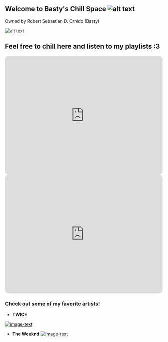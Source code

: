 ## Welcome to Basty's Chill Space ![alt text](https://media.giphy.com/media/UaoxTrl8z1wre/giphy.gif)
Owned by Robert Sebastian D. Ornido (Basty)

![alt text](https://media.giphy.com/media/J5WxSrLAlcbS2afF8i/giphy.gif)



## Feel free to chill here and listen to my playlists :3

<iframe style="border-radius:12px" src="https://open.spotify.com/embed/playlist/3S1QDInnDh7MSLnhlAopVL?utm_source=generator" width="100%" height="380" frameBorder="0" allowfullscreen="" allow="autoplay; clipboard-write; encrypted-media; fullscreen; picture-in-picture"></iframe>



<iframe style="border-radius:12px" src="https://open.spotify.com/embed/playlist/7eXMUw30CSJBt5yCDPqaiD?utm_source=generator" width="100%" height="380" frameBorder="0" allowfullscreen="" allow="autoplay; clipboard-write; encrypted-media; fullscreen; picture-in-picture"></iframe>



### Check out some of my favorite artists!


- **TWICE**

[![image-text](https://i.pinimg.com/550x/60/1a/f8/601af86a5840fd0f36cf2e5acf756f70.jpg)](https://open.spotify.com/artist/7n2Ycct7Beij7Dj7meI4X0?si=9cdc817add314c0c)

- **The Weeknd**
[![image-text](https://www.tmrwmagazine.com/wp-content/uploads/2020/12/Screen-Shot-2020-12-17-at-17.55.54-300x300-c-default.jpg)](https://open.spotify.com/artist/1Xyo4u8uXC1ZmMpatF05PJ?si=43980c7994224957)
